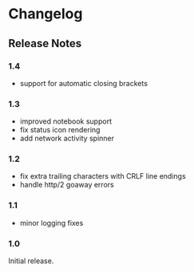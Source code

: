 # Changelog

## Release Notes

### 1.4

- support for automatic closing brackets

### 1.3

- improved notebook support
- fix status icon rendering
- add network activity spinner

### 1.2

- fix extra trailing characters with CRLF line endings
- handle http/2 goaway errors

### 1.1

- minor logging fixes

### 1.0

Initial release.
